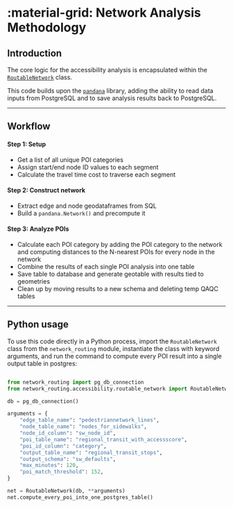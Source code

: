 # :material-grid: Network Analysis Methodology

## Introduction

The core logic for the accessibility analysis is encapsulated within the [`RoutableNetwork`](https://github.com/dvrpc/network-routing/blob/master/network_routing/accessibility/routable_network.py#L10) class.

This code builds upon the [`pandana`](https://github.com/UDST/pandana) library, adding the ability to read data inputs from PostgreSQL and to save analysis results back to PostgreSQL.

---

## Workflow

#### Step 1: Setup

- Get a list of all unique POI categories
- Assign start/end node ID values to each segment
- Calculate the travel time cost to traverse each segment

#### Step 2: Construct network

- Extract edge and node geodataframes from SQL
- Build a `pandana.Network()` and precompute it

#### Step 3: Analyze POIs

- Calculate each POI category by adding the POI category to the network and computing distances to the N-nearest POIs for every node in the network
- Combine the results of each single POI analysis into one table
- Save table to database and generate geotable with results tied to geometries
- Clean up by moving results to a new schema and deleting temp QAQC tables

---

## Python usage

To use this code directly in a Python process, import the `RoutableNetwork` class from the `network_routing` module, instantiate the class with keyword arguments, and run the command to compute every POI result into a single output table in postgres:

```python

from network_routing import pg_db_connection
from network_routing.accessibility.routable_network import RoutableNetwork

db = pg_db_connection()

arguments = {
    "edge_table_name": "pedestriannetwork_lines",
    "node_table_name": "nodes_for_sidewalks",
    "node_id_column": "sw_node_id",
    "poi_table_name": "regional_transit_with_accessscore",
    "poi_id_column": "category",
    "output_table_name": "regional_transit_stops",
    "output_schema": "sw_defaults",
    "max_minutes": 120,
    "poi_match_threshold": 152,
}

net = RoutableNetwork(db, **arguments)
net.compute_every_poi_into_one_postgres_table()
```
